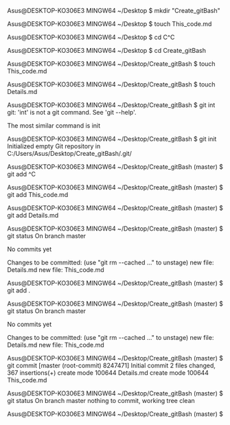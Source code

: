 Asus@DESKTOP-KO306E3 MINGW64 ~/Desktop
$ mkdir "Create_gitBash"

Asus@DESKTOP-KO306E3 MINGW64 ~/Desktop
$ touch This_code.md

Asus@DESKTOP-KO306E3 MINGW64 ~/Desktop
$ cd C^C

Asus@DESKTOP-KO306E3 MINGW64 ~/Desktop
$ cd Create_gitBash

Asus@DESKTOP-KO306E3 MINGW64 ~/Desktop/Create_gitBash
$ touch This_code.md

Asus@DESKTOP-KO306E3 MINGW64 ~/Desktop/Create_gitBash
$ touch Details.md

Asus@DESKTOP-KO306E3 MINGW64 ~/Desktop/Create_gitBash
$ git int
git: 'int' is not a git command. See 'git --help'.

The most similar command is
        init

Asus@DESKTOP-KO306E3 MINGW64 ~/Desktop/Create_gitBash
$ git init
Initialized empty Git repository in C:/Users/Asus/Desktop/Create_gitBash/.git/

Asus@DESKTOP-KO306E3 MINGW64 ~/Desktop/Create_gitBash (master)
$ git add ^C

Asus@DESKTOP-KO306E3 MINGW64 ~/Desktop/Create_gitBash (master)
$ git add This_code.md

Asus@DESKTOP-KO306E3 MINGW64 ~/Desktop/Create_gitBash (master)
$ git add Details.md

Asus@DESKTOP-KO306E3 MINGW64 ~/Desktop/Create_gitBash (master)
$ git status
On branch master

No commits yet

Changes to be committed:
  (use "git rm --cached <file>..." to unstage)
        new file:   Details.md
        new file:   This_code.md


Asus@DESKTOP-KO306E3 MINGW64 ~/Desktop/Create_gitBash (master)
$ git add .

Asus@DESKTOP-KO306E3 MINGW64 ~/Desktop/Create_gitBash (master)
$ git status
On branch master

No commits yet

Changes to be committed:
  (use "git rm --cached <file>..." to unstage)
        new file:   Details.md
        new file:   This_code.md


Asus@DESKTOP-KO306E3 MINGW64 ~/Desktop/Create_gitBash (master)
$ git commit
[master (root-commit) 8247471]  Initial commit
 2 files changed, 367 insertions(+)
 create mode 100644 Details.md
 create mode 100644 This_code.md

Asus@DESKTOP-KO306E3 MINGW64 ~/Desktop/Create_gitBash (master)
$ git status
On branch master
nothing to commit, working tree clean

Asus@DESKTOP-KO306E3 MINGW64 ~/Desktop/Create_gitBash (master)
$